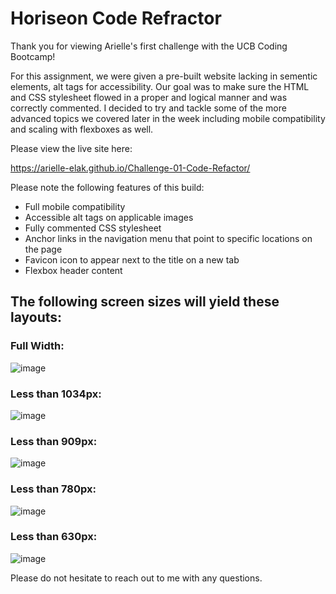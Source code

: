 # Horiseon Code Refractor

Thank you for viewing Arielle's first challenge with the UCB Coding Bootcamp!

For this assignment, we were given a pre-built website lacking in sementic elements, alt tags for accessibility. Our goal was to make sure the HTML and CSS stylesheet flowed in a proper and logical manner and was correctly commented. I decided to try and tackle some of the more advanced topics we covered later in the week including mobile compatibility and scaling with flexboxes as well.

Please view the live site here:

https://arielle-elak.github.io/Challenge-01-Code-Refactor/

Please note the following features of this build:

- Full mobile compatibility
- Accessible alt tags on applicable images
- Fully commented CSS stylesheet
- Anchor links in the navigation menu that point to specific locations on the page
- Favicon icon to appear next to the title on a new tab
- Flexbox header content

## The following screen sizes will yield these layouts:

### Full Width:
![image](https://user-images.githubusercontent.com/73449635/182480822-89767f88-8857-4036-a1b1-ba382e61093f.png)

### Less than 1034px:
![image](https://user-images.githubusercontent.com/73449635/182482031-c1f928a4-5e83-44aa-9b52-5cf829dc136b.png)

### Less than 909px:
![image](https://user-images.githubusercontent.com/73449635/182482072-aa905312-42b8-4aea-ae75-a909691081fc.png)

### Less than 780px:
![image](https://user-images.githubusercontent.com/73449635/182482102-750427bc-14b2-4640-9c23-6ac00002121e.png)

### Less than 630px:
![image](https://user-images.githubusercontent.com/73449635/182482128-050791dd-d474-458c-9a50-6247e2658fde.png)

Please do not hesitate to reach out to me with any questions.

